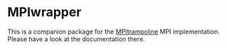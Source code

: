 # MPIwrapper

This is a companion package for the
[MPItrampoline](https://github.com/eschnett/MPItrampoline) MPI
implementation. Please have a look at the documentation there.
